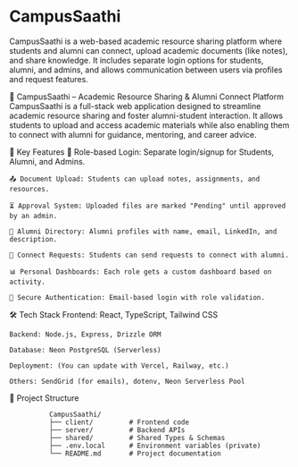 # CampusSaathi
CampusSaathi is a web-based academic resource sharing platform where students and alumni can connect, upload academic documents (like notes), and share knowledge. It includes separate login options for students, alumni, and admins, and allows communication between users via profiles and request features.

🚀 CampusSaathi – Academic Resource Sharing & Alumni Connect Platform
CampusSaathi is a full-stack web application designed to streamline academic resource sharing and foster alumni-student interaction. It allows students to upload and access academic materials while also enabling them to connect with alumni for guidance, mentoring, and career advice.

🌟 Key Features
    🔐 Role-based Login: Separate login/signup for Students, Alumni, and Admins.
    
    📤 Document Upload: Students can upload notes, assignments, and resources.
    
    ⏳ Approval System: Uploaded files are marked "Pending" until approved by an admin.
    
    👥 Alumni Directory: Alumni profiles with name, email, LinkedIn, and description.
    
    🤝 Connect Requests: Students can send requests to connect with alumni.
    
    📊 Personal Dashboards: Each role gets a custom dashboard based on activity.
    
    💬 Secure Authentication: Email-based login with role validation.

🛠️ Tech Stack
    Frontend: React, TypeScript, Tailwind CSS
    
    Backend: Node.js, Express, Drizzle ORM
    
    Database: Neon PostgreSQL (Serverless)
    
    Deployment: (You can update with Vercel, Railway, etc.)
    
    Others: SendGrid (for emails), dotenv, Neon Serverless Pool

📂 Project Structure

              CampusSaathi/
              ├── client/         # Frontend code
              ├── server/         # Backend APIs
              ├── shared/         # Shared Types & Schemas
              ├── .env.local      # Environment variables (private)
              └── README.md       # Project documentation
